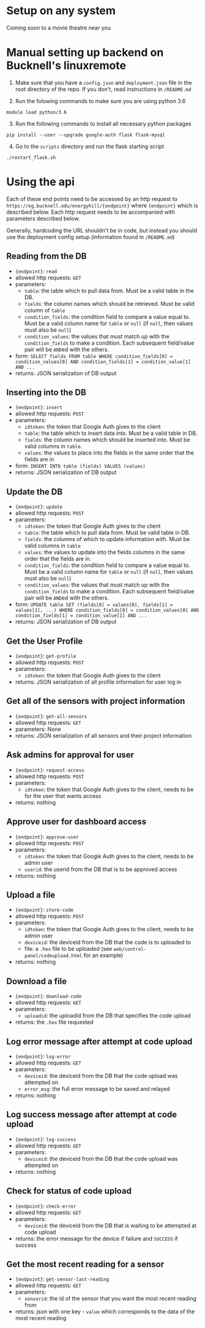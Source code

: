 # Setup on any system
Coming soon to a movie theatre near you

# Manual setting up backend on Bucknell's linuxremote
1. Make sure that you have a `config.json` and `deployment.json` file in the root directory of the repo. If you don't, read instructions in `/README.md`

2. Run the folowing commands to make sure you are using python 3.6
```
module load python/3.6
```

3. Run the following commands to install all necessary python packages
```
pip install --user --upgrade google-auth flask flask-mysql
```

4. Go to the `scripts` directory and run the flask starting script
```
./restart_flask.sh
```

# Using the api
Each of these end points need to be accessed by an http request to `https://eg.bucknell.edu/energyhill/{endpoint}` where `{endpoint}` which is described below.  Each http request needs to be accompanied with parameters described below.

Generally, hardcoding the URL shouldn't be in code, but instead you should use the deployment config setup (information found in `/README.md`)

## Reading from the DB
- `{endpoint}`: `read`
- allowed http requests: `GET`
- parameters:
    - `table`: the table which to pull data from. Must be a valid table in the DB.
    - `fields`: the column names which should be retrieved. Must be valid column of `table`
    - `condition_fields`: the condition field to compare a value equal to.  Must be a valid column name for `table` or `null` (if `null`, then values must also be `null`)
    - `condition_values`: the values that must match up with the `condition_fields` to make a condition. Each subsequent field/value pair will be `AND`ed with the others.
- form: `SELECT fields FROM table WHERE condition_fields[0] = condition_values[0] AND condition_fields[1] = condition_value[1] AND ...`
- returns: JSON serialization of DB output

## Inserting into the DB
- `{endpoint}`: `insert`
- allowed http requests: `POST`
- parameters:
    - `idtoken`: the token that Google Auth gives to the client
    - `table`: the table which to insert data into. Must be a valid table in DB.
    - `fields`: the column names which should be inserted into. Must be valid columns in `table`.
    - `values`: the values to place into the fields in the same order that the fields are in
- form: `INSERT INTO table (fields) VALUES (values)`
- returns: JSON serialization of DB output

## Update the DB
- `{endpoint}`: `update`
- allowed http requests: `POST`
- parameters:
    - `idtoken`: the token that Google Auth gives to the client
    - `table`: the table which to pull data from. Must be valid table in DB.
    - `fields`: the columns of which to update information with. Must be valid columns in `table`
    - `values`: the values to update into the fields columns in the same order that the fields are in.
    - `condition_fields`: the condition field to compare a value equal to.  Must be a valid column name for `table` or `null` (if `null`, then values must also be `null`)
    - `condition_values`: the values that must match up with the `condition_fields` to make a condition. Each subsequent field/value pair will be `AND`ed with the others.
- form: `UPDATE table SET (fields[0] = values[0], fields[1] = values[1], ...) WHERE condition_fields[0] = condition_values[0] AND condition_fields[1] = condition_value[1] AND ...`
- returns: JSON serialization of DB output


## Get the User Profile
- `{endpoint}`: `get-profile`
- allowed http requests: `POST`
- parameters:
    - `idtoken`: the token that Google Auth gives to the client
- returns: JSON serialization of all profile information for user log in


## Get all of the sensors with project information
- `{endpoint}`: `get-all-sensors`
- allowed http requests: `GET`
- parameters: None
- returns: JSON serialization of all sensors and their project information


## Ask admins for approval for user
- `{endpoint}`: `request-access`
- allowed http requests: `POST`
- parameters:
    - `idtoken`: the token that Google Auth gives to the client, needs to be for the user that wants access
- returns: nothing


## Approve user for dashboard access
- `{endpoint}`: `approve-user`
- allowed http requests: `POST`
- parameters:
    - `idtoken`: the token that Google Auth gives to the client, needs to be admin user
    - `userid`: the userid from the DB that is to be approved access
- returns: nothing

## Upload a file
- `{endpoint}`: `store-code`
- allowed http requests: `POST`
- parameters:
    - `idtoken`: the token that Google Auth gives to the client, needs to be admin user
    - `deviceid`: the deviceid from the DB that the code is to uploaded to
    - file: a `.hex` file to be uploaded (see `web/control-panel/codeupload.html` for an example)
- returns: nothing

## Download a file
- `{endpoint}`: `download-code`
- allowed http requests: `GET`
- parameters:
    - `uploadid`: the uploadid from the DB that specifies the code upload
- returns: the `.hex` file requested

## Log error message after attempt at code upload
- `{endpoint}`: `log-error`
- allowed http requests: `GET`
- parameters:
    - `deviceid`: the deviceid from the DB that the code upload was attempted on
    - `error_msg`: the full error message to be saved and relayed
- returns: nothing

## Log success message after attempt at code upload
- `{endpoint}`: `log-success`
- allowed http requests: `GET`
- parameters:
    - `deviceid`: the deviceid from the DB that the code upload was attempted on
- returns: nothing

## Check for status of code upload
- `{endpoint}`: `check-error`
- allowed http requests: `GET`
- parameters:
    - `deviceid`: the deviceid from the DB that is waiting to be attempted at code upload
- returns: the error message for the device if failure and `SUCCESS` if success


## Get the most recent reading for a sensor
- `{endpoint}`: `get-sensor-last-reading`
- allowed http requests: `GET`
- parameters:
    - `sensorid`: the id of the sensor that you want the most recent reading from
- returns: json with one key - `value` which corresponds to the data of the most recent reading

